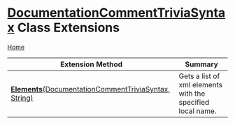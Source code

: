 # [DocumentationCommentTriviaSyntax](https://docs.microsoft.com/en-us/dotnet/api/microsoft.codeanalysis.csharp.syntax.documentationcommenttriviasyntax) Class Extensions

[Home](../../../../../README.md)

| Extension Method | Summary |
| ---------------- | ------- |
| [**Elements**(DocumentationCommentTriviaSyntax, String)](../../../../../Roslynator/CSharp/SyntaxExtensions/Elements/README.md) | Gets a list of xml elements with the specified local name\. |

